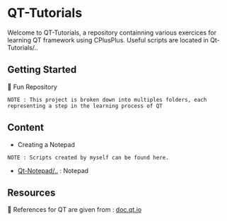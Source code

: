 # QT-Tutorials

Welcome to QT-Tutorials, a repository containning various exercices for learning QT framework using CPlusPlus.
Useful scripts are located in Qt-Tutorials/..

## Getting Started

👾 Fun Repository

```
NOTE : This project is broken down into multiples folders, each representing a step in the learning process of QT
```

## Content

*  Creating a Notepad

```
NOTE : Scripts created by myself can be found here.
```

* [Qt-Notepad/..](https://github.com/guyllaumedemers/Qt-Tutorials/tree/master/Qt-Notepad) : Notepad

## Resources

💬 References for QT are given from : [doc.qt.io](https://doc.qt.io/qt-6/gettingstarted.html)
